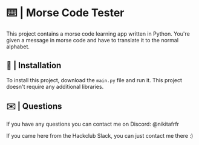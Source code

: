 # ⌨️ | Morse Code Tester

This project contains a morse code learning app written in Python. You're given a message in morse code and have to translate it to the normal alphabet.

## 💾 | Installation

To install this project, download the `main.py` file and run it. This project doesn't require any additional libraries.


## ✉️ | Questions

If you have any questions you can contact me on Discord: @nikitafrfr

If you came here from the Hackclub Slack, you can just contact me there :)